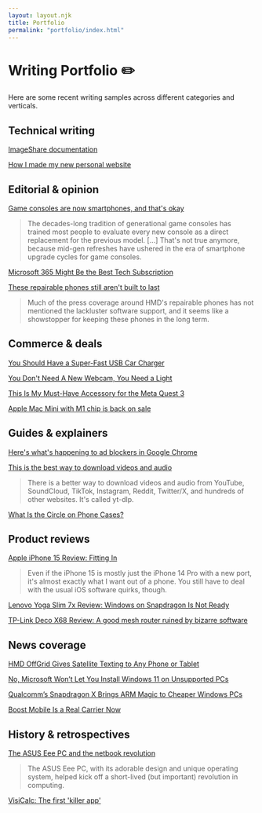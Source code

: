 ```yaml
---
layout: layout.njk
title: Portfolio
permalink: "portfolio/index.html"
---
```


# Writing Portfolio ✏️

Here are some recent writing samples across different categories and verticals.

## Technical writing

[ImageShare documentation](https://github.com/corbindavenport/imageshare/blob/main/DEV.md)

[How I made my new personal website](https://blog.corbin.io/post/752757825366835200/how-i-made-my-new-personal-website)

## Editorial & opinion

[Game consoles are now smartphones, and that's okay](https://www.spacebar.news/consoles-are-now-smartphones/)

> The decades-long tradition of generational game consoles has trained most people to evaluate every new console as a direct replacement for the previous model. [...] That's not true anymore, because mid-gen refreshes have ushered in the era of smartphone upgrade cycles for game consoles.

[Microsoft 365 Might Be the Best Tech Subscription](https://www.howtogeek.com/841910/microsoft-365-might-be-the-best-tech-subscription/)

[These repairable phones still aren't built to last](https://www.spacebar.news/repairable-phones-problem/)

> Much of the press coverage around HMD's repairable phones has not mentioned the lackluster software support, and it seems like a showstopper for keeping these phones in the long term.

## Commerce & deals

[You Should Have a Super-Fast USB Car Charger](https://www.howtogeek.com/get-a-super-fast-usb-car-charger/)

[You Don't Need A New Webcam, You Need a Light](https://www.howtogeek.com/you-dont-need-a-new-webcam-you-need-a-light/)

[This Is My Must-Have Accessory for the Meta Quest 3](https://www.howtogeek.com/meta-quest-3-must-have-accessory/)

[Apple Mac Mini with M1 chip is back on sale](https://www.xda-developers.com/apple-mac-mini-with-m1-chip-is-back-on-sale-for-600-100-off/)

## Guides & explainers

[Here's what's happening to ad blockers in Google Chrome](https://www.spacebar.news/p/chrome-ad-blocking-manifest-v3-ublock-origin)

[This is the best way to download videos and audio](https://www.spacebar.news/yt-dlp-best-way-to-download-videos-audio/)

> There is a better way to download videos and audio from YouTube, SoundCloud, TikTok, Instagram, Reddit, Twitter/X, and hundreds of other websites. It's called yt-dlp.

[What Is the Circle on Phone Cases?](https://www.howtogeek.com/what-is-the-circle-on-phone-cases/)

## Product reviews

[Apple iPhone 15 Review: Fitting In](https://www.howtogeek.com/apple-iphone-15-review/)

> Even if the iPhone 15 is mostly just the iPhone 14 Pro with a new port, it's almost exactly what I want out of a phone. You still have to deal with the usual iOS software quirks, though.

[Lenovo Yoga Slim 7x Review: Windows on Snapdragon Is Not Ready](https://www.howtogeek.com/lenovo-yoga-slim-7x-review/)

[TP-Link Deco X68 Review: A good mesh router ruined by bizarre software](https://www.xda-developers.com/tp-link-deco-x68-review/)

## News coverage

[HMD OffGrid Gives Satellite Texting to Any Phone or Tablet](https://www.howtogeek.com/hmd-offgrid-gives-satellite-texting-to-any-phone/)

[No, Microsoft Won’t Let You Install Windows 11 on Unsupported PCs](https://www.howtogeek.com/windows-11-unsupported-pc-false-reports/)

[Qualcomm’s Snapdragon X Brings ARM Magic to Cheaper Windows PCs](https://www.howtogeek.com/qualcomm-snapdragon-x-chip/)

[Boost Mobile Is a Real Carrier Now](https://www.howtogeek.com/boost-mobile-real-carrier/)

## History & retrospectives

[The ASUS Eee PC and the netbook revolution](https://www.spacebar.news/the-asus-eee-pc-and-the-netbook-revolution/)

> The ASUS Eee PC, with its adorable design and unique operating system, helped kick off a short-lived (but important) revolution in computing.

[VisiCalc: The first 'killer app'](https://www.spacebar.news/visicalc-the-first-killer-app/)